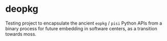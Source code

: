 # deopkg

Testing project to encapsulate the ancient `eopkg` / `pisi` Python APIs
from a binary process for future embedding in software centers, as a
transition towards moss.

